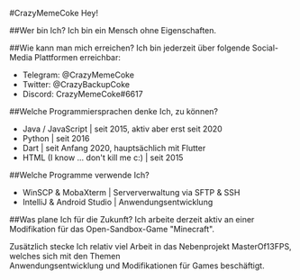 #CrazyMemeCoke
Hey!

##Wer bin Ich?
Ich bin ein Mensch ohne Eigenschaften.

##Wie kann man mich erreichen?
Ich bin jederzeit über folgende Social-Media Plattformen erreichbar:

- Telegram: @CrazyMemeCoke
- Twitter: @CrazyBackupCoke
- Discord: CrazyMemeCoke#6617

##Welche Programmiersprachen denke Ich, zu können?

- Java / JavaScript | seit 2015, aktiv aber erst seit 2020
- Python | seit 2016
- Dart | seit Anfang 2020, hauptsächlich mit Flutter
- HTML (I know ... don't kill me c:) | seit 2015

##Welche Programme verwende Ich?

- WinSCP & MobaXterm | Serververwaltung via SFTP & SSH
- IntelliJ & Android Studio | Anwendungsentwicklung

##Was plane Ich für die Zukunft?
Ich arbeite derzeit aktiv an einer Modifikation für das Open-Sandbox-Game "Minecraft".

Zusätzlich stecke Ich relativ viel Arbeit in das Nebenprojekt MasterOf13FPS, welches sich mit den Themen\
Anwendungsentwicklung und Modifikationen für Games beschäftigt.
